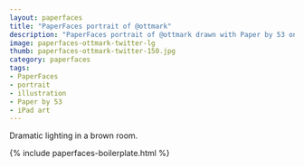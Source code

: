 ```yaml
---
layout: paperfaces
title: "PaperFaces portrait of @ottmark"
description: "PaperFaces portrait of @ottmark drawn with Paper by 53 on an iPad."
image: paperfaces-ottmark-twitter-lg
thumb: paperfaces-ottmark-twitter-150.jpg
category: paperfaces
tags: 
- PaperFaces
- portrait
- illustration
- Paper by 53
- iPad art
---
```


Dramatic lighting in a brown room.

{% include paperfaces-boilerplate.html %}